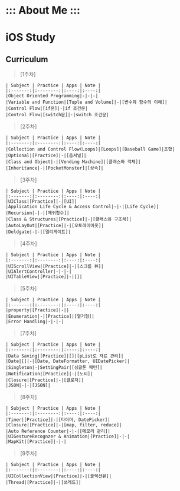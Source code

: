 # ::: About Me :::


# iOS Study

## Curriculum

> [1주차]
	 	
   	
	| Subject | Practice | Apps | Note |
	|:-------:|:--------:|:----:|:----:|
	|Object Oriented Programming|-|-|-|
	|Variable and Function|[Tuple and Volume]|-|[변수와 함수의 이해]|
	|Control Flow|[if문]|-|if 조건문|
	|Control Flow|[switch문]|-|switch 조건문|
	
	
> [2주차]

	
	| Subject | Practice | Apps | Note |
	|:-------:|:--------:|:----:|:----:|
	|Collection and Control Flow(Loops)|[Loops]|[Baseball Game]|조합|
	|Optional|[Practice]|-|[옵셔널]|
	|Class and Object|-|[Vending Machine]|[클래스와 객체]|
	|Inheritance|-|[PocketMonster]|[상속]|
	
	
> [3주차]

	
	| Subject | Practice | Apps | Note |
	|:-------:|:--------:|:----:|:----:|
	|UIClass|[Practice]|-|[UI]|
	|Application Life Cycle & Access Control|-|-|[Life Cycle]|
	|Recursion|-|-|[재귀합수]|
	|Class & Structures|[Practice]|-|[클래스와 구조체]|
	|AutoLayOut|[Practice]|-|[오토레이아웃]|
	|Deldgate|-|-|[델리게이트]|
	
	
> [4주차]

	
	| Subject | Practice | Apps | Note |
	|:-------:|:--------:|:----:|:----:|
	|UIScrollView|[Practice]|-|[스크롤 뷰]|
	|UIAlertController|-|-|-|
	|UITableView|[Practice]|-|[]|


> [5주차]

	
	| Subject | Practice | Apps | Note |
	|:-------:|:--------:|:----:|:----:|
	|property|[Practice]|-||
	|Enumeration|-|[Practice]|[열거형]|
	|Error Handling|-|-|-|


> [7주차]

	
	| Subject | Practice | Apps | Note |
	|:-------:|:--------:|:----:|:----:|
	|Data Saving|[Practice]|[]|[pList로 자료 관리]|
	|Date|[]|-|[Date, DateFormatter, UIDatePicker]|
	|Singleton|-|SettingPair|[싱글톤 패턴]|
	|Notification|[Practice]|-|[노티]|
	|Closure|[Practice]|-|[클로저]|
	|JSON|-|-|[JSON]|
	

> [8주차]

	
	| Subject | Practice | Apps | Note |
	|:-------:|:--------:|:----:|:----:|
	|Timer|[Practice]|-|[타이머, DatePicker]|
	|Closure|[Practice]|-|[map, filter, reduce]|
	|Auto Reference Counter|-|-|[메모리 관리]|
	|UIGestureRecognzer & Animation|[Practice]|-|-|
	|MapKit|[Practice]|-|-|


> [9주차]


	| Subject | Practice | Apps | Note |
	|:-------:|:--------:|:----:|:----:|
	|UICollectionView|[Practice]|-|[콜렉션뷰]|
	|Thread|[Practice]|-|[쓰레드]|
	
